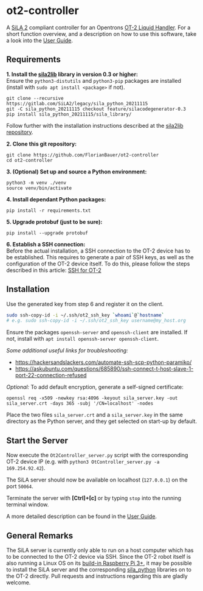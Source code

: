 # ot2-controller

A [SiLA 2](https://sila-standard.com/) compliant controller for an Opentrons [OT-2 Liquid Handler](https://opentrons.com/ot-2/).
For a short function overview, and a description on how to use this software, take a look into the [User Guide](doc/UserGuide.md).

## Requirements

**1. Install the [sila2lib](https://gitlab.com/SiLA2/legacy/sila_python_20211115/-/tree/feature/silacodegenerator-0.3) library in version 0.3 or higher:**  
Ensure the `python3-distutils` and `python3-pip` packages are installed (install with `sudo apt install <package>` if not).
```
git clone --recursive https://gitlab.com/SiLA2/legacy/sila_python_20211115
git -C sila_python_20211115 checkout feature/silacodegenerator-0.3
pip install sila_python_20211115/sila_library/
```
Follow further with the installation instructions described at the [sila2lib repository](https://gitlab.com/SiLA2/legacy/sila_python_20211115).

**2. Clone this git repository:**
```
git clone https://github.com/FlorianBauer/ot2-controller
cd ot2-controller
```

**3. (Optional) Set up and source a Python environment:**
```
python3 -m venv ./venv
source venv/bin/activate
```

**4. Install dependant Python packages:**
```
pip install -r requirements.txt
```

**5. Upgrade protobuf (just to be sure):**
```
pip install --upgrade protobuf
```

**6. Establish a SSH connection:**  
Before the actual installation, a SSH connection to the OT-2 device has to be established.
This requires to generate a pair of SSH keys, as well as the configuration of the OT-2 device 
itself. To do this, please follow the steps described in this article:
[SSH for OT-2](https://support.opentrons.com/en/articles/3203681-setting-up-ssh-access-to-your-ot-2)


## Installation

Use the generated key from step 6 and register it on the client.
```bash
sudo ssh-copy-id -i ~/.ssh/ot2_ssh_key `whoami`@`hostname`
# e.g. sudo ssh-copy-id -i ~/.ssh/ot2_ssh_key username@my_host.org
```
Ensure the packages `openssh-server` and `openssh-client` are installed. If not, install with 
`apt install openssh-server openssh-client`.

_Some additional useful links for troubleshooting:_
* https://hackersandslackers.com/automate-ssh-scp-python-paramiko/
* https://askubuntu.com/questions/685890/ssh-connect-t-host-slave-1-port-22-connection-refused

_Optional:_ To add default encryption, generate a self-signed certificate:
```
openssl req -x509 -newkey rsa:4096 -keyout sila_server.key -out sila_server.crt -days 365 -subj '/CN=localhost' -nodes
```

Place the two files `sila_server.crt` and a `sila_server.key` in the same directory as the Python 
server, and they get selected on start-up by default.


## Start the Server

Now execute the `Ot2Controller_server.py` script with the corresponding OT-2 device IP (e.g. with 
`python3 OtController_server.py -a 169.254.92.42`).

The SiLA server should now be available on localhost (`127.0.0.1`) on the port `50064`.

Terminate the server with **[Ctrl]+[c]** or by typing `stop` into the running terminal window.

A more detailed description can be found in the [User Guide](doc/UserGuide.md).


## General Remarks

The SiLA server is currently only able to run on a host computer which has to be connected to 
the OT-2 device via SSH. Since the OT-2 robot itself is also running a Linux OS on its 
[build-in Raspberry Pi 3+](https://support.opentrons.com/en/articles/2715311-integrating-the-ot-2-with-other-lab-equipment), 
it may be possible to install the SiLA server and the corresponding 
[sila_python](https://gitlab.com/SiLA2/legacy/sila_python_20211115#installation) libraries on to the OT-2 directly. 
Pull requests and instructions regarding this are gladly welcome.
